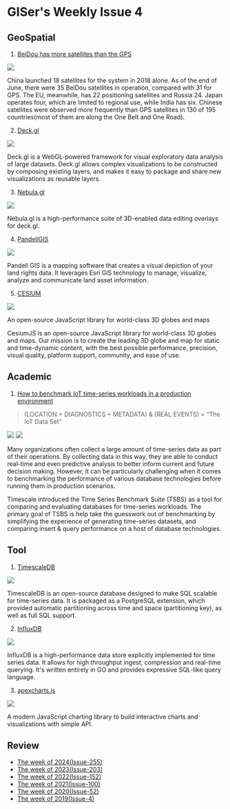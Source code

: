 # GISer's Weekly Issue 4

## GeoSpatial

1. [BeiDou has more satellites than the GPS](https://asia.nikkei.com/Business/China-tech/China-s-version-of-GPS-now-has-more-satellites-than-US-original)

![](https://www.ft.com/__origami/service/image/v2/images/raw/https%3A%2F%2Fs3-ap-northeast-1.amazonaws.com%2Fpsh-ex-ftnikkei-3937bb4%2Fimages%2F_aliases%2Farticleimage%2F9%2F0%2F9%2F5%2F22085909-4-eng-GB%2F20190808-Satellite-map.png?source=nar-cms)

China launched 18 satellites for the system in 2018 alone. As of the end of June, there were 35 BeiDou satellites in operation, compared with 31 for GPS. The EU, meanwhile, has 22 positioning satellites and Russia 24. Japan operates four, which are limited to regional use, while India has six. Chinese satellites were observed more frequently than GPS satellites in 130 of 195 countries(most of them are along the One Belt and One Road).

2. [Deck.gl](https://deck.gl/)

![](https://www.bram.us/wordpress/wp-content/uploads/2016/11/deck-gl.gif)

Deck.gl is a WebGL-powered framework for visual exploratory data analysis of large datasets. Deck.gl allows complex visualizations to be constructed by composing existing layers, and makes it easy to package and share new visualizations as reusable layers.

3. [Nebula.gl](https://nebula.gl/)

![](https://camo.githubusercontent.com/d154ce9f09fa956d79d670bc61414cdeef6171ad/68747470733a2f2f692e696d6775722e636f6d2f6252444c316f682e676966)

Nebula.gl is a high-performance suite of 3D-enabled data editing overlays for deck.gl.

4. [PandellGIS](https://www.pandell.com/energy/pandellgis/)

![](https://www.miningandexploration.ca/images/article_photos/pandell.jpg)

Pandell GIS is a mapping software that creates a visual depiction of your land rights data. It leverages Esri GIS technology to manage, visualize, analyze and communicate land asset information.

5. [CESIUM](https://cesiumjs.org/)

![](https://cesiumjs.org/images/CesiumViewer.jpg)

An open-source JavaScript library for world-class 3D globes and maps

CesiumJS is an open-source JavaScript library for world-class 3D globes and maps. Our mission is to create the leading 3D globe and map for static and time-dynamic content, with the best possible performance, precision, visual quality, platform support, community, and ease of use.

## Academic

1. [How to benchmark IoT time-series workloads in a production environment](https://blog.timescale.com/blog/how-to-benchmark-iot-time-series-workloads-in-a-production-environment/)

> (LOCATION + DIAGNOSTICS + METADATA) & (REAL EVENTS) = “The IoT Data Set”

![](https://blog.timescale.com/content/images/2019/08/20190812_Timescale_Blog_TSBS_Truck--1-.jpg)
![](https://blog.timescale.com/content/images/2019/08/queries.png)

Many organizations often collect a large amount of time-series data as part of their operations. By collecting data in this way, they are able to conduct real-time and even predictive analysis to better inform current and future decision making. However, it can be particularly challenging when it comes to benchmarking the performance of various database technologies before running them in production scenarios.

Timescale introduced the Time Series Benchmark Suite (TSBS) as a tool for comparing and evaluating databases for time-series workloads. The primary goal of TSBS is help take the guesswork out of benchmarking by simplifying the experience of generating time-series datasets, and comparing insert & query performance on a host of database technologies.

## Tool

1. [TimescaleDB](https://github.com/timescale/timescaledb)

![](https://assets.iobeam.com/images/docs/illustration-hierarchy.svg)

TimescaleDB is an open-source database designed to make SQL scalable for time-series data. It is packaged as a PostgreSQL extension, which provided automatic partitioning across time and space (partitioning key), as well as full SQL support.

2. [InfluxDB](https://www.influxdata.com/products/influxdb-overview/)

![](https://www.influxdata.com/wp-content/uploads/2.0-Capture.gif)

InfluxDB is a high-performance data store explicitly implemented for time series data. It allows for high throughput ingest, compression and real-time querying. It's written entirely in GO and provides expressive SQL-like query language.

3. [apexcharts.js](https://github.com/apexcharts/apexcharts.js)

![](https://camo.githubusercontent.com/74e7bd9769560cdaadbec5771ecd82c920fe3137/68747470733a2f2f617065786368617274732e636f6d2f6d656469612f617065786368617274732d62616e6e65722e706e67)

A modern JavaScript charting library to build interactive charts and visualizations with simple API.

## Review

- [The week of 2024(Issue-255)](../2024/issue-255.md)
- [The week of 2023(Issue-203)](../2023/issue-203.md)
- [The week of 2022(Issue-152)](../2022/issue-152.md)
- [The week of 2021(Issue-100)](../2021/issue-100.md)
- [The week of 2020(Issue-52)](../2020/issue-52.md)
- [The week of 2019(Issue-4)](../2019/issue-4.md)
